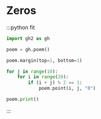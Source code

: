 # Zeros

:::python fit

```py
import gh2 as gh

poem = gh.poem()

poem.margin(top=1, bottom=1)

for j in range(10):
    for i in range(20):
        if (i + j) % 2 == 1:
            poem.point(i, j, "0")

poem.print()
```

:::

